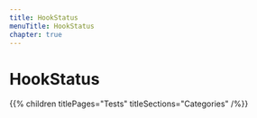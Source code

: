 ```yaml
---
title: HookStatus
menuTitle: HookStatus
chapter: true
---
```


# HookStatus

{{% children titlePages="Tests" titleSections="Categories" /%}}
